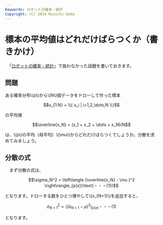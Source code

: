 ```yaml
---
Keywords: ロボットの確率・統計
Copyright: (C) 2024 Ryuichi Ueda
---
```


# 標本の平均値はどれだけばらつくか（書きかけ）


　「[ロボットの確率・統計](https://amzn.to/4eYBEk4)」で扱わなかった話題を書いておきます。

## 問題

ある確率分布\\(p\\)から\\(N\\)個データをドローして作った標本

$$x_{1:N} = \\{ x_i | i=1,2,\dots,N \\}$$

の平均値

$$\overline{x_N} = (x_1 + x_2 + \dots + x_N)/N$$


は、\\(p\\)の平均（母平均）\\(\mu\\)からどれだけばらつくでしょうか。分散を求めてみましょう。


## 分散の式


　まず分散の式は、


$$\sigma_N^2 = \left\langle (\overline{x_N} - \mu )^2 \right\rangle_{p(x)}\text{・・・(1)}$$



となります。ドローする数をひとつ増やして\\(x_{N+1}\\)を追加すると、

$$\sigma_{N+1}^2 = \left\langle (\bar{x}_{N+1} - \mu )^2 \right\rangle_{p(x)}\text{・・・(1)}$$

となります。
